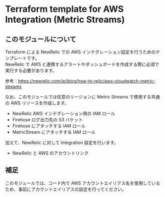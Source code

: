 # Terraform template for AWS Integration (Metric Streams)

## このモジュールについて

Terraform による NewRelic での AWS インテグレーション設定を行うためのテンプレートです。  
NewRelic で AWS と連携するアラートやダッシュボードを作成する際に必須で実行する必要があります。

参考：https://newrelic.com/jp/blog/how-to-relic/aws-cloudwatch-metric-streams

なお、このモジュールでは任意のリージョンに Metric Streams で使用する共通の AWS リソースを作成します。

* NewRelic AWS インテグレーション用の IAM ロール
* Firehose ログ出力先の S3 バケット
* Firehose にアタッチする IAM ロール
* MetricStream にアタッチする IAM ロール

加えて、NewRelic に対して Integration 設定を行います。

* NewRelic と AWS のアカウントリンク

## 補足

このモジュールでは、コード内で AWS アカウントエイリアス名を使用しているため、事前にアカウントエイリアスの設定を行ってください。
